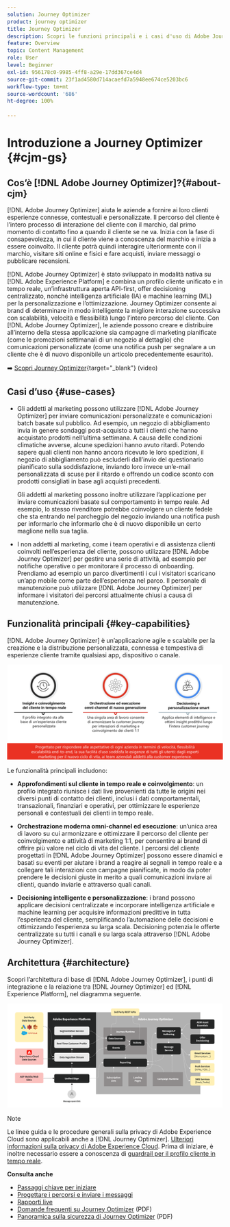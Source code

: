```yaml
---
solution: Journey Optimizer
product: journey optimizer
title: Journey Optimizer
description: Scopri le funzioni principali e i casi d'uso di Adobe Journey Optimizer
feature: Overview
topic: Content Management
role: User
level: Beginner
exl-id: 956178c0-9985-4ff8-a29e-17dd367ce4d4
source-git-commit: 23f1ad4580d714acaefd7a5948ee674ce5203bc6
workflow-type: tm+mt
source-wordcount: '686'
ht-degree: 100%

---
```


# Introduzione a Journey Optimizer {#cjm-gs}

## Cos’è [!DNL Adobe Journey Optimizer]?{#about-cjm}

[!DNL Adobe Journey Optimizer] aiuta le aziende a fornire ai loro clienti esperienze connesse, contestuali e personalizzate. Il percorso del cliente è l’intero processo di interazione del cliente con il marchio, dal primo momento di contatto fino a quando il cliente se ne va. Inizia con la fase di consapevolezza, in cui il cliente viene a conoscenza del marchio e inizia a essere coinvolto. Il cliente potrà quindi interagire ulteriormente con il marchio, visitare siti online e fisici e fare acquisti, inviare messaggi o pubblicare recensioni.

[!DNL Adobe Journey Optimizer] è stato sviluppato in modalità nativa su [!DNL Adobe Experience Platform] e combina un profilo cliente unificato e in tempo reale, un’infrastruttura aperta API-first, offer decisioning centralizzato, nonché intelligenza artificiale (IA) e machine learning (ML) per la personalizzazione e l’ottimizzazione. Journey Optimizer consente ai brand di determinare in modo intelligente la migliore interazione successiva con scalabilità, velocità e flessibilità lungo l’intero percorso del cliente. Con [!DNL Adobe Journey Optimizer], le aziende possono creare e distribuire all’interno della stessa applicazione sia campagne di marketing pianificate (come le promozioni settimanali di un negozio al dettaglio) che comunicazioni personalizzate (come una notifica push per segnalare a un cliente che è di nuovo disponibile un articolo precedentemente esaurito).

➡️ [Scopri Journey Optimizer](https://experienceleague.adobe.com/docs/journey-optimizer-learn/tutorials/introduction-to-journey-optimizer/introduction.html?lang=it){target="_blank"} (video)


## Casi d’uso {#use-cases}

* Gli addetti al marketing possono utilizzare [!DNL Adobe Journey Optimizer] per inviare comunicazioni personalizzate e comunicazioni batch basate sul pubblico. Ad esempio, un negozio di abbigliamento invia in genere sondaggi post-acquisto a tutti i clienti che hanno acquistato prodotti nell’ultima settimana. A causa delle condizioni climatiche avverse, alcune spedizioni hanno avuto ritardi. Potendo sapere quali clienti non hanno ancora ricevuto le loro spedizioni, il negozio di abbigliamento può escluderli dall’invio del questionario pianificato sulla soddisfazione, inviando loro invece un’e-mail personalizzata di scuse per il ritardo e offrendo un codice sconto con prodotti consigliati in base agli acquisti precedenti.

   Gli addetti al marketing possono inoltre utilizzare l’applicazione per inviare comunicazioni basate sul comportamento in tempo reale. Ad esempio, lo stesso rivenditore potrebbe coinvolgere un cliente fedele che sta entrando nel parcheggio del negozio inviando una notifica push per informarlo che informarlo che è di nuovo disponibile un certo maglione nella sua taglia.

* I non addetti al marketing, come i team operativi e di assistenza clienti coinvolti nell’esperienza del cliente, possono utilizzare [!DNL Adobe Journey Optimizer] per gestire una serie di attività, ad esempio per notifiche operative o per monitorare il processo di onboarding. Prendiamo ad esempio un parco divertimenti i cui i visitatori scaricano un’app mobile come parte dell’esperienza nel parco. Il personale di manutenzione può utilizzare [!DNL Adobe Journey Optimizer] per informare i visitatori dei percorsi attualmente chiusi a causa di manutenzione.

## Funzionalità principali {#key-capabilities}

[!DNL Adobe Journey Optimizer] è un’applicazione agile e scalabile per la creazione e la distribuzione personalizzata, connessa e tempestiva di esperienze cliente tramite qualsiasi app, dispositivo o canale.

![](assets/ajo-capabilities.png)

Le funzionalità principali includono:

* **Approfondimenti sul cliente in tempo reale e coinvolgimento**: un profilo integrato riunisce i dati live provenienti da tutte le origini nei diversi punti di contatto dei clienti, inclusi i dati comportamentali, transazionali, finanziari e operativi, per ottimizzare le esperienze personali e contestuali dei clienti in tempo reale.

* **Orchestrazione moderna omni-channel ed esecuzione**: un’unica area di lavoro su cui armonizzare e ottimizzare il percorso del cliente per coinvolgimento e attività di marketing 1:1, per consentire ai brand di offrire più valore nel ciclo di vita del cliente. I percorsi del cliente progettati in [!DNL Adobe Journey Optimizer] possono essere dinamici e basati su eventi per aiutare i brand a reagire ai segnali in tempo reale e a collegare tali interazioni con campagne pianificate, in modo da poter prendere le decisioni giuste in merito a quali comunicazioni inviare ai clienti, quando inviarle e attraverso quali canali.

* **Decisioning intelligente e personalizzazione**: i brand possono applicare decisioni centralizzate e incorporare intelligenza artificiale e machine learning per acquisire informazioni predittive in tutta l’esperienza del cliente, semplificando l’automazione delle decisioni e ottimizzando l’esperienza su larga scala. Decisioning potenzia le offerte centralizzate su tutti i canali e su larga scala attraverso [!DNL Adobe Journey Optimizer].

## Architettura {#architecture}

Scopri l’architettura di base di [!DNL Adobe Journey Optimizer], i punti di integrazione e la relazione tra [!DNL Journey Optimizer] ed [!DNL Experience Platform], nel diagramma seguente.

![](assets/ajo-architecture.png)


>[!NOTE]
>
> Le linee guida e le procedure generali sulla privacy di Adobe Experience Cloud sono applicabili anche a [!DNL Journey Optimizer]. [Ulteriori informazioni sulla privacy di Adobe Experience Cloud](https://www.adobe.com/it/privacy/experience-cloud.html).
> Prima di iniziare, è inoltre necessario essere a conoscenza di [guardrail per il profilo cliente in tempo reale](https://experienceleague.adobe.com/docs/experience-platform/profile/guardrails.html?lang=it).


**Consulta anche**

* [Passaggi chiave per iniziare](quick-start.md)
* [Progettare i percorsi e inviare i messaggi](../building-journeys/journey-gs.md)
* [Rapporti live](../reports/live-report.md)
* [Domande frequenti su Journey Optimizer](assets/do-not-localize/AJO-FAQ.pdf) (PDF)
* [Panoramica sulla sicurezza di Journey Optimizer](https://www.adobe.com/content/dam/cc/en/security/pdfs/AJO_SecurityOverview.pdf) (PDF)
